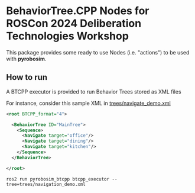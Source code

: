 # BehaviorTree.CPP Nodes for ROSCon 2024 Deliberation Technologies Workshop

This package provides some ready to use Nodes (i.e. "actions") to be used with **pyrobosim**.

## How to run

A BTCPP executor is provided to run Behavior Trees stored as XML files

For instance, consider this sample XML in [trees/navigate_demo.xml](pyrobosim_btcpp/trees/navigate_demo.xml)

```xml
<root BTCPP_format="4">

  <BehaviorTree ID="MainTree">
    <Sequence>
      <Navigate target="office"/>
      <Navigate target="dining"/>
      <Navigate target="kitchen"/>
    </Sequence>
  </BehaviorTree>

</root>
```

```
ros2 run pyrobosim_btcpp btcpp_executor --tree=trees/navigation_demo.xml
```
